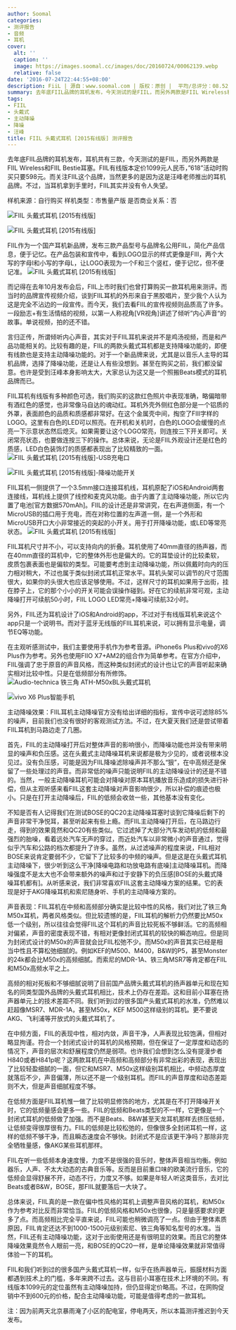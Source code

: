 ```yaml
---
author: Soomal
categories:
- 测评报告
- 音频
- 耳机
cover:
  alt: ''
  caption: ''
  image: https://images.soomal.cc/images/doc/20160724/00062139.webp
  relative: false
date: '2016-07-24T22:44:55+08:00'
description: FiiL | 源自：www.soomal.com | 版权：原创 |  平均/总评分：08.52/179
summary: 去年底FIIL品牌的耳机发布，今天测试的是FIIL，而另外两款是FIIL Wireless和FIIL Bestie耳塞。FIIL有线版本定价1099元人民币，”618”活动时购买只要598元。除了汪峰老师影响外，它的主动降噪功能也是我们感兴趣的……
tags:
- FIIL
- 头戴式
- 主动降噪
- 降噪
- 汪峰
title: FIIL 头戴式耳机 [2015有线版] 测评报告
---
```


去年底FIIL品牌的耳机发布，耳机共有三款，今天测试的是FIIL，而另外两款是FIIL Wireless和FIIL Bestie耳塞。FIIL有线版本定价1099元人民币，”618”活动时购买只要598元。而关注FIIL这个品牌，当然更多的是因为这是汪峰老师推出的耳机品牌。不过，当耳机拿到手里时，FIIL其实并没有令人失望。

样机来源：自行购买
样机类型：市售量产版
是否商业关系：否

![FIIL 头戴式耳机 [2015有线版]](https://images.soomal.cc/images/doc/20160712/00061872.webp)




![FIIL 头戴式耳机 [2015有线版]](https://images.soomal.cc/images/doc/20160712/00061873.webp)




FIIL作为一个国产耳机新品牌，发布三款产品型号与品牌名公用FIIL，简化产品信息，便于记忆。在产品包装和宣传中，看到LOGO显示的样式更像是FIIl，两个大写的字母I和小写的字母L，让LOGO表现为一个F和三个竖杠，便于记忆，但不便记准。
![FIIL 头戴式耳机 [2015有线版]](https://images.soomal.cc/images/doc/20160712/00061875.webp)




而记得在去年10月发布会后，FIIL上市时我们也曾打算购买一款耳机用来测评。而当时的品牌宣传视频介绍，谈到FIIL耳机的外形来自于黑胶唱片，至少我个人认为这是完全不沾边的一段宣传。而今天，我们去看FIIL的宣传视频则品质高了许多。一段励志+有生活情结的视频，以第一人称视角[VR视角]讲述了倾听”内心声音“的故事。单说视频，拍的还不错。

言归正传，所谓倾听内心声音，其实对于FIIL耳机来说并不是鸡汤视频，而是和产品功能相关的。比较有趣的是，FIIL的两款头戴式耳机都是支持降噪功能的，即便有线款也是支持主动降噪功能的。对于一个新品牌来说，尤其是以音乐人主导的耳机品牌，选择了降噪功能，还是让人有些没想到。甚至在购买之前，我们都没留意。也许是受到汪峰本身影响太大，大家总认为这又是一个照搬Beats模式的耳机品牌而已。

FIIL耳机有线版有多种颜色可选，我们购买的这款红色照片中表现准确，略偏暗带有酒红色的感觉，也非常像马自达的魂动红。耳机外壳外侧红色部分是一个铝质的外罩，表面颜色的品质和质感都非常好。在这个金属壳中间，掏空了FIIl字样的LOGO。这里有白色的LED可以照亮。在开机和关机时，白色的LOGO会缓慢的点亮一下示意状态然后熄灭。如果需要让这个LOGO常亮，则连按三下开关即可。关闭常亮状态，也要做连按三下的操作。总体来说，无论是FIIL外观设计还是红色的质感，LED白色装饰灯的质感都表现出了比较精致的一面。
![FIIL 头戴式耳机 [2015有线版]-USB充电口](https://images.soomal.cc/images/doc/20160712/00061884.webp)




![FIIL 头戴式耳机 [2015有线版]-降噪功能开关](https://images.soomal.cc/images/doc/20160712/00061886.webp)




FIIL耳机一侧提供了一个3.5mm接口连接耳机线，耳机原配了iOS和Android两套连接线，耳机线上提供了线控和麦克风功能。由于内置了主动降噪功能，所以它内置了电池[官方数据570mAh]。FIIL的设计还是非常讲究，在右声道侧面，有一个MicroUSB的插口用于充电，而在对称位置的左声道一侧，是一个外形和MicroUSB开口大小非常接近的突起的小开关。用于打开降噪功能，或LED等常亮状态。
![FIIL 头戴式耳机 [2015有线版]](https://images.soomal.cc/images/doc/20160712/00061877.webp)





FIIL耳机尺寸并不小，可以支持向内的折叠。耳机使用了40mm直径的扬声器，而在40mm直径的耳机中，它的整体外形也是偏大的。它的耳垫设计的比较柔软，皮质包裹表面也是偏软的类型。可能要考虑到主动降噪功能，所以佩戴时向内的压力相对稍大，不过也属于类似封闭式耳机正常水平。耳机头架可以调节的尺寸范围很大，如果你的头很大也应该足够使用。不过，这样尺寸的耳机如果用于出街，挂在脖子上，它的那个小小的开关可能会误操作碰到。好在它的续航非常可观，主动降噪打开可续航50小时，FIIL LOGO LED常亮+降噪可续航32小时。

另外，FIIL还为耳机设计了iOS和Android的app，不过对于有线版耳机来说这个app只是一个说明书。而对于蓝牙无线版的FIIL耳机来说，可以拥有显示电量，调节EQ等功能。


在主观听感测试中，我们主要使用手机作为参考音源。iPhone6s Plus和vivo的X6 Plus作为参考。另外也使用FIIO X7+AM2的组合作为简单参考。在官方介绍中，FIIL强调了忠于原音的声音风格，而这种类似封闭式的设计也让它的声音听起来确实相对比较中性。只是在低频部分有所修饰。
![Audio-technica 铁三角 ATH-M50xBL头戴式耳机](https://images.soomal.cc/images/doc/20141121/00047488_01.webp)




![vivo X6 Plus智能手机](https://images.soomal.cc/images/doc/20151218/00057230_01.webp)




主动降噪效果：FIIL耳机主动降噪官方没有给出详细的指标，宣传中说可滤除85%的噪声，目前我们也没有很好的客观测试方法。不过，在大夏天我们还是尝试带着FIIL耳机到马路边走了几圈。

首先，FIIL的主动降噪打开后对整体声音的影响很小，而降噪功能也并没有带来明显的噪声和负压感。这在头戴式主动降噪耳机来说都是极为少见的，或者说根本没见过。没有负压感，可能是因为FIIL降噪滤除噪声并不那么“狠”，在中高频还是保留了一些处理过的声音。而非常低的噪声只能说明FIIL的主动降噪设计的还是不错的。当然，一般主动降噪耳机可能会对降噪对原本耳机播放音乐造成的损失进行补偿，但从主观听感来看FIIL这套主动降噪对声音影响很少，所以补偿的痕迹也极小。只是在打开主动降噪后，FIIL的低频会收敛一些，其他基本没有变化。

不知是否有人记得我们在测试BOSE的QC20主动降噪耳塞时谈到它降噪后剩下的声音非常干净悦耳，甚至听起来有些上瘾。而FIIL主动降噪打开后，在马路边行走，得到的效果竟然和QC20有些类似。它过滤掉了大部分汽车发动机的低频和最强烈的胎噪，看着远处汽车无声的穿过，而近处汽车以非常微小的声音通过，觉得似乎汽车和公路的档次都提升了许多。虽然，从过滤噪声的程度来说，FIIL相对BOSE来说肯定要弱不少，它留下了比较多的中频的噪声。但是这是在头戴式耳机主动降噪下，很少听到这么干净[降噪电路和功放电路有底噪]主动降噪耳机。而降噪强度不是太大也不会带来额外的噪声和过于安静下的负压感[BOSE的头戴式降噪耳机都有]。从听感来说，我们非常喜欢FIIL这套主动降噪方案的结果。它的表现是好于AKG降噪耳机和索尼随身听、手机的主动降噪方案的。

声音表现：FIIL耳机在中频和高频部分确实是比较中性的风格，我们对比了铁三角M50x耳机，两者风格类似。但比较遗憾的是，FIIL耳机的解析力仍然要比M50x低一个级别，所以往往会觉得FIIL这个耳机的声音比较死板不够鲜活。它的高频相对偏紧，声音的密度表现不错，有相对更像封闭式耳机的较快的瞬态响应。但是同为封闭式设计的M50x的声音就会比FIIL松弛不少。而M50x的声音其实已经是相当中性且不算松弛细腻的。例如KEF的M500、M400，B&W的P5，甚至Monster的24k都会比M50x的高频细腻。而索尼的MDR-1A、铁三角MSR7等肯定都在FIIL和M50x高频水平之上。

高频的相对死板和不够细腻说明了目前国产品牌头戴式耳机的扬声器单元和现在知名的同类型国外品牌的头戴式耳机相比，技术上仍存在差距。这和目前小耳塞在扬声器单元上的技术差距不同。我们听到过的很多国产头戴式耳机的水准，仍然难以赶超像MSR7、MDR-1A，甚至M50x，KEF M500这样级别的耳机。更不要说AKG、飞利浦等开放式的头戴式耳机了。

在中频方面，FIIL的表现中性，相对内敛，声音干净，人声表现比较饱满，但相对略显拘谨。符合一个封闭式设计的耳机的风格预期，但在保证了一定厚度和动态的情况下，声音的层次和舒展程度仍然是弱项。也许我们会想到怎么没有提漫步者H840或者H841p呢？这两款耳机在中高频和高频部分有非常出彩的表现，表现出了比较轻盈细腻的一面，但它和MSR7、M50x这样级别耳机相比，中频动态厚度就落后不少，声音偏薄，所以还不是一个级别耳机。而FIIL的声音厚度和动态差距则不大，但是声音细腻程度不够。

在低频方面是FIIL耳机惟一做了比较明显修饰的地方，尤其是在不打开降噪开关时，它的低频量感会更多一些。FIIL的低频和Beats类型的不一样，它更像是一个封闭式耳机的低频做了加强。而不是Beats、B&W甚至天龙耳机那样去挤压低频，让低频变得很厚很有力。FIIL的低频是比较松弛的，但像很多全封闭耳机一样，这样的低频不够干净，而且瞬态速度会不够快。封闭式不是应该更干净吗？那除非完全牺牲量感，像AKG某些耳机那样。

FIIL在听一些低频本身速度慢，力度不是很强的音乐时，整体声音相当均衡。例如器乐，人声、不太大动态的古典音乐等。反而是目前重口味的欧美流行音乐，它的低频会显得舒展不开，动态不行，力度又不够。如果是年轻人听这类音乐，去对比Beats或者B&W，BOSE，那FIIL就要落后一大块了。

总体来说，FIIL真的是一款在偏中性风格的耳机上调整声音风格的耳机，和M50x作为参考对比反而非常恰当。FIIL的低频风格和M50x也很像，只是量感要求的更多了点。而高频相比完全平直来说，FIIL可能也稍微调亮了一点。但由于整体素质原因，FIIL肯定还达不到1000-1500元级别索尼、铁三角等知名型号的水准。当然，FIIL还有主动降噪功能，这对于出街使用还是有很明显的效果。而且它的整体降噪效果竟然令人眼前一亮，和BOSE的QC20一样，是单论降噪效果就非常值得体验一下的耳机。

FIIL和我们听到过的很多国产头戴式耳机一样，似乎在扬声器单元，振膜材料方面都遇到技术上的门槛，多年来跨不过去。这与目前小耳塞在技术上环境的不同。有线版本1099元的定位虽然有主动降噪加持，但仍显得定价略高。不过，在网购促销中不到600元的价格，配合主动降噪功能，可能是值得考虑的一款耳机。

注：因为前两天北京暴雨淹了小区的配电室，停电两天，所以本篇测评推迟到今天发布。